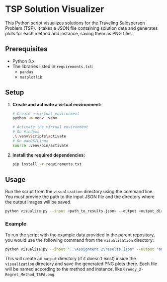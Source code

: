 # TSP Solution Visualizer

This Python script visualizes solutions for the Traveling Salesperson Problem (TSP). It takes a JSON file containing solution data and generates plots for each method and instance, saving them as PNG files.

## Prerequisites

- Python 3.x
- The libraries listed in `requirements.txt`:
  - `pandas`
  - `matplotlib`

## Setup

1.  **Create and activate a virtual environment:**

    ```bash
    # Create a virtual environment
    python -m venv .venv

    # Activate the virtual environment
    # On Windows
    .\.venv\Scripts\activate
    # On macOS/Linux
    source .venv/bin/activate
    ```

2.  **Install the required dependencies:**

    ```bash
    pip install -r requirements.txt
    ```

## Usage

Run the script from the `visualization` directory using the command line. You must provide the path to the input JSON file and the directory where the output images will be saved.

```bash
python visualize.py --input <path_to_results.json> --output <output_directory>
```

### Example

To run the script with the example data provided in the parent repository, you would use the following command from the `visualization` directory:

```bash
python visualize.py --input "..\Assignment 2\results.json" --output "output"
```

This will create an `output` directory (if it doesn't exist) inside the `visualization` directory and save the generated PNG plots there. Each file will be named according to the method and instance, like `Greedy_2-Regret_Method_TSPA.png`.
